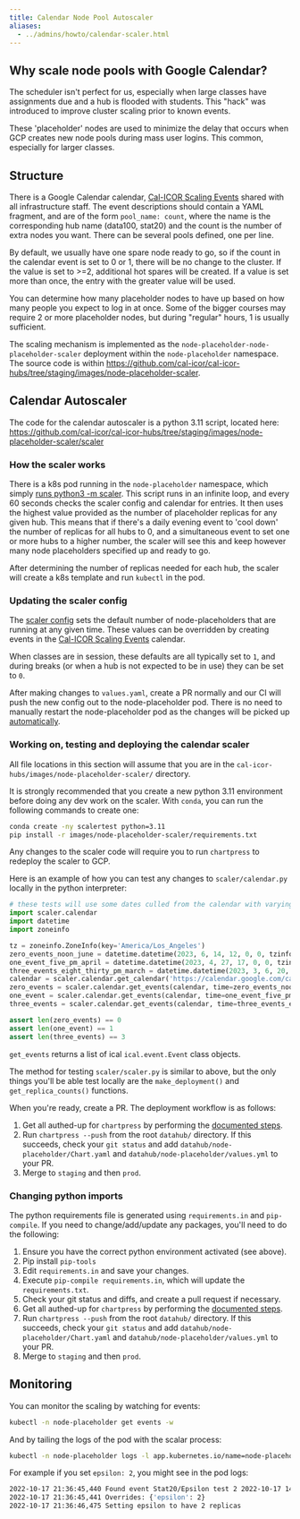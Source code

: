```yaml
---
title: Calendar Node Pool Autoscaler
aliases:
  - ../admins/howto/calendar-scaler.html
---
```


## Why scale node pools with Google Calendar?

The scheduler isn't perfect for us, especially when large classes have
assignments due and a hub is flooded with students. This "hack" was
introduced to improve cluster scaling prior to known events.

These 'placeholder' nodes are used to minimize the delay that occurs
when GCP creates new node pools during mass user logins. This common,
especially for larger classes.

## Structure

There is a Google Calendar calendar, [Cal-ICOR Scaling
Events](https://calendar.google.com/calendar/ical/c_35d90f50598c1472a4154c538bb49a21eabd8be93831d7de345d53fea8e19390%40group.calendar.google.com/public/basic.ics)
shared with all infrastructure staff. The event descriptions should
contain a YAML fragment, and are of the form `pool_name:
count`, where the name is the corresponding hub name
(data100, stat20) and the count is the number of extra nodes you want.
There can be several pools defined, one per line.

By default, we usually have one spare node ready to go, so if the count
in the calendar event is set to 0 or 1, there will be no change to the
cluster. If the value is set to >=2, additional hot spares will be
created. If a value is set more than once, the entry with the greater
value will be used.

You can determine how many placeholder nodes to have up based on how
many people you expect to log in at once. Some of the bigger courses may
require 2 or more placeholder nodes, but during "regular" hours, 1 is
usually sufficient.

The scaling mechanism is implemented as the
`node-placeholder-node-placeholder-scaler` deployment within
the `node-placeholder` namespace. The source code is within
<https://github.com/cal-icor/cal-icor-hubs/tree/staging/images/node-placeholder-scaler>.

## Calendar Autoscaler

The code for the calendar autoscaler is a python 3.11 script, located
here:
<https://github.com/cal-icor/cal-icor-hubs/tree/staging/images/node-placeholder-scaler/scaler>

### How the scaler works

There is a k8s pod running in the `node-placeholder`
namespace, which simply [runs python3 -m
scaler](https://github.com/cal-icor/cal-icor-hubs/blob/staging/images/node-placeholder-scaler/Dockerfile).
This script runs in an infinite loop, and every 60 seconds checks the
scaler config and calendar for entries. It then uses the highest value
provided as the number of placeholder replicas for any given hub. This
means that if there's a daily evening event to 'cool down' the number
of replicas for all hubs to 0, and a simultaneous event to set one or
more hubs to a higher number, the scaler will see this and keep however
many node placeholders specified up and ready to go.

After determining the number of replicas needed for each hub, the scaler
will create a k8s template and run `kubectl` in the pod.

### Updating the scaler config

The [scaler
config](https://github.com/cal-icor/cal-icor-hubs/blob/staging/node-placeholder/values.yaml)
sets the default number of node-placeholders that are running at any
given time. These values can be overridden by creating events in the
[Cal-ICOR Scaling
Events](https://calendar.google.com/calendar/ical/c_35d90f50598c1472a4154c538bb49a21eabd8be93831d7de345d53fea8e19390%40group.calendar.google.com/public/basic.ics)
calendar.

When classes are in session, these defaults are all typically set to
`1`, and during breaks (or when a hub is not expected to be
in use) they can be set to `0`.

After making changes to `values.yaml`, create a PR normally
and our CI will push the new config out to the node-placeholder pod.
There is no need to manually restart the node-placeholder pod as the
changes will be picked up
[automatically](https://github.com/cal-icor/cal-icor-hubs/blob/staging/images/node-placeholder-scaler/scaler/scaler.py#L98).

### Working on, testing and deploying the calendar scaler

All file locations in this section will assume that you are in the
`cal-icor-hubs/images/node-placeholder-scaler/` directory.

It is strongly recommended that you create a new python 3.11 environment
before doing any dev work on the scaler. With `conda`, you
can run the following commands to create one:

``` bash
conda create -ny scalertest python=3.11
pip install -r images/node-placeholder-scaler/requirements.txt
```

Any changes to the scaler code will require you to run
`chartpress` to redeploy the scaler to GCP.

Here is an example of how you can test any changes to
`scaler/calendar.py` locally in the python interpreter:

``` python
# these tests will use some dates culled from the calendar with varying numbers of events.
import scaler.calendar
import datetime
import zoneinfo

tz = zoneinfo.ZoneInfo(key='America/Los_Angeles')
zero_events_noon_june = datetime.datetime(2023, 6, 14, 12, 0, 0, tzinfo=tz)
one_event_five_pm_april = datetime.datetime(2023, 4, 27, 17, 0, 0, tzinfo=tz)
three_events_eight_thirty_pm_march = datetime.datetime(2023, 3, 6, 20, 30, 0, tzinfo=tz)
calendar = scaler.calendar.get_calendar('https://calendar.google.com/calendar/ical/c_s47m3m1nuj3s81187k3b2b5s5o%40group.calendar.google.com/public/basic.ics')
zero_events = scaler.calendar.get_events(calendar, time=zero_events_noon_june)
one_event = scaler.calendar.get_events(calendar, time=one_event_five_pm_april)
three_events = scaler.calendar.get_events(calendar, time=three_events_eight_thirty_pm_march)

assert len(zero_events) == 0
assert len(one_event) == 1
assert len(three_events) == 3
```

`get_events` returns a list of ical
`ical.event.Event` class objects.

The method for testing `scaler/scaler.py` is similar to
above, but the only things you'll be able test locally are the
`make_deployment()` and `get_replica_counts()`
functions.

When you're ready, create a PR. The deployment workflow is as follows:

1.  Get all authed-up for `chartpress` by performing the
    [documented steps](rebuild-hub-image.qmd).
2.  Run `chartpress --push` from the root
    `datahub/` directory. If this succeeds, check your `git
    status` and add
    `datahub/node-placeholder/Chart.yaml` and
    `datahub/node-placeholder/values.yml` to your PR.
3.  Merge to `staging` and then `prod`.

### Changing python imports

The python requirements file is generated using
`requirements.in` and `pip-compile`. If you need
to change/add/update any packages, you'll need to do the following:

1.  Ensure you have the correct python environment activated (see
    above).
2.  Pip install `pip-tools`
3.  Edit `requirements.in` and save your changes.
4.  Execute `pip-compile requirements.in`, which will update
    the `requirements.txt`.
5.  Check your git status and diffs, and create a pull request if
    necessary.
6.  Get all authed-up for `chartpress` by performing the
    [documented steps](rebuild-hub-image.qmd).
7.  Run `chartpress --push` from the root
    `datahub/` directory. If this succeeds, check your `git
    status` and add
    `datahub/node-placeholder/Chart.yaml` and
    `datahub/node-placeholder/values.yml` to your PR.
8.  Merge to `staging` and then `prod`.

## Monitoring

You can monitor the scaling by watching for events:

``` bash
kubectl -n node-placeholder get events -w
```

And by tailing the logs of the pod with the scalar process:

``` bash
kubectl -n node-placeholder logs -l app.kubernetes.io/name=node-placeholder-scaler -f
```

For example if you set `epsilon: 2`, you might see in the
pod logs:

``` bash
2022-10-17 21:36:45,440 Found event Stat20/Epsilon test 2 2022-10-17 14:21 PDT to 15:00 PDT
2022-10-17 21:36:45,441 Overrides: {'epsilon': 2}
2022-10-17 21:36:46,475 Setting epsilon to have 2 replicas
```
